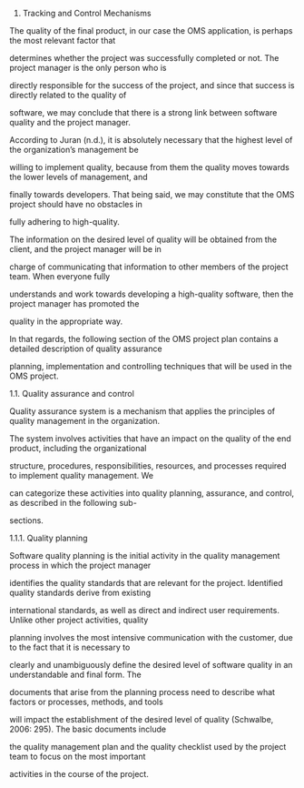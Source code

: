 1. Tracking and Control Mechanisms

The quality of the final product, in our case the OMS application, is perhaps the most relevant factor that

determines whether the project was successfully completed or not. The project manager is the only person who is

directly responsible for the success of the project, and since that success is directly related to the quality of

software, we may conclude that there is a strong link between software quality and the project manager.

According to Juran (n.d.), it is absolutely necessary that the highest level of the organization’s management be

willing to implement quality, because from them the quality moves towards the lower levels of management, and

finally towards developers. That being said, we may constitute that the OMS project should have no obstacles in

fully adhering to high-quality.

The information on the desired level of quality will be obtained from the client, and the project manager will be in

charge of communicating that information to other members of the project team. When everyone fully

understands and work towards developing a high-quality software, then the project manager has promoted the

quality in the appropriate way.

In that regards, the following section of the OMS project plan contains a detailed description of quality assurance

planning, implementation and controlling techniques that will be used in the OMS project.


1.1. Quality assurance and control

Quality assurance system is a mechanism that applies the principles of quality management in the organization.

The system involves activities that have an impact on the quality of the end product, including the organizational

structure, procedures, responsibilities, resources, and processes required to implement quality management. We

can categorize these activities into quality planning, assurance, and control, as described in the following sub-

sections.

1.1.1. Quality planning

Software quality planning is the initial activity in the quality management process in which the project manager

identifies the quality standards that are relevant for the project. Identified quality standards derive from existing

international standards, as well as direct and indirect user requirements. Unlike other project activities, quality

planning involves the most intensive communication with the customer, due to the fact that it is necessary to

clearly and unambiguously define the desired level of software quality in an understandable and final form. The

documents that arise from the planning process need to describe what factors or processes, methods, and tools

will impact the establishment of the desired level of quality (Schwalbe, 2006: 295). The basic documents include

the quality management plan and the quality checklist used by the project team to focus on the most important

activities in the course of the project.